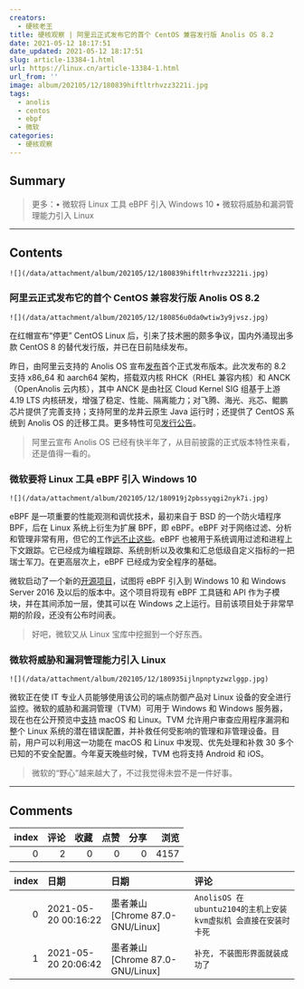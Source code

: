 ```yaml
---
creators:
  - 硬核老王
title: 硬核观察 | 阿里云正式发布它的首个 CentOS 兼容发行版 Anolis OS 8.2
date: 2021-05-12 18:17:51
date_updated: 2021-05-12 18:17:51
slug: article-13384-1.html
url: https://linux.cn/article-13384-1.html
url_from: ''
image: album/202105/12/180839hiftltrhvzz3221i.jpg
tags:
  - anolis
  - centos
  - ebpf
  - 微软
categories:
  - 硬核观察
---
```


## Summary

> 更多：• 微软将 Linux 工具 eBPF 引入 Windows 10 • 微软将威胁和漏洞管理能力引入 Linux

***

<!-- more -->

## Contents

`![](/data/attachment/album/202105/12/180839hiftltrhvzz3221i.jpg)`

### 阿里云正式发布它的首个 CentOS 兼容发行版 Anolis OS 8.2

`![](/data/attachment/album/202105/12/180856u0da0wtiw3y9jvsz.jpg)`

在红帽宣布“停更” CentOS Linux 后，引来了技术圈的颇多争议，国内外涌现出多款 CentOS 8 的替代发行版，并已在日前陆续发布。

昨日，由阿里云支持的 Anolis OS 宣布[发布](https://mp.weixin.qq.com/s/N4EmABzPmxX0J5veo314sQ)首个正式发布版本。此次发布的 8.2 支持 x86\_64 和 aarch64 架构，搭载双内核 RHCK（RHEL 兼容内核）和 ANCK（OpenAnolis 云内核），其中 ANCK 是由社区 Cloud Kernel SIG 组基于上游 4.19 LTS 内核研发，增强了稳定、性能、隔离能力；对飞腾、海光、兆芯、鲲鹏芯片提供了完善支持；支持阿里的龙井云原生 Java 运行时；还提供了 CentOS 系统到 Anolis OS 的迁移工具。更多特性可见[发行公告](https://mirrors.openanolis.org/anolis/8/isos/GA/ReadMe.txt)。

> 
> 阿里云宣布 Anolis OS 已经有快半年了，从目前披露的正式版本特性来看，还是值得一看的。
> 
> 
> 

### 微软要将 Linux 工具 eBPF 引入 Windows 10

`![](/data/attachment/album/202105/12/180919j2pbssyqgi2nyk7i.jpg)`

eBPF 是一项重要的性能观测和调优技术，最初来自于 BSD 的一个防火墙程序 BPF，后在 Linux 系统上衍生为扩展 BPF，即 eBPF。eBPF 对于网络过滤、分析和管理非常有用，但它的工作[远不止这些](https://www.zdnet.com/article/porting-linuxs-ebpf-to-windows-10-and-windows-server/)。eBPF 也被用于系统调用过滤和进程上下文跟踪。它已经成为编程跟踪、系统剖析以及收集和汇总低级自定义指标的一把瑞士军刀。在更高层次上，eBPF 已经成为安全程序的基础。

微软启动了一个新的[开源项目](https://github.com/Microsoft/ebpf-for-windows)，试图将 eBPF 引入到 Windows 10 和 Windows Server 2016 及以后的版本中。这个项目将现有 eBPF 工具链和 API 作为子模块，并在其间添加一层，使其可以在 Windows 之上运行。目前该项目处于非常早期的阶段，还没有公布时间表。

> 
> 好吧，微软又从 Linux 宝库中挖掘到一个好东西。
> 
> 
> 

### 微软将威胁和漏洞管理能力引入 Linux

`![](/data/attachment/album/202105/12/180935ijlnpnptyzwzlggp.jpg)`

微软正在使 IT 专业人员能够使用该公司的端点防御产品对 Linux 设备的安全进行监控。微软的威胁和漏洞管理（TVM）可用于 Windows 和 Windows 服务器，现在也在公开预览中[支持](https://techcommunity.microsoft.com/t5/microsoft-defender-for-endpoint/secure-configuration-assessment-for-macos-and-linux-now-in/ba-p/2320517) macOS 和 Linux。TVM 允许用户审查应用程序漏洞和整个 Linux 系统的潜在错误配置，并补救任何受影响的管理和非管理设备。目前，用户可以利用这一功能在 macOS 和 Linux 中发现、优先处理和补救 30 多个已知的不安全配置。今年夏天晚些时候，TVM 也将支持 Android 和 iOS。

> 
> 微软的“野心”越来越大了，不过我觉得未尝不是一件好事。
> 
> 
>

***

## Comments


|   index |   评论 |   收藏 |   点赞 |   分享 |   浏览 |
|--------:|-------:|-------:|-------:|-------:|-------:|
|       0 |      2 |      0 |      0 |      0 |   4157 |

|   index | 日期                | 日期                             | 评论                                                            |
|--------:|:--------------------|:---------------------------------|:----------------------------------------------------------------|
|       0 | 2021-05-20 00:16:22 | 墨者兼山 [Chrome 87.0-GNU/Linux] | `AnolisOS 在ubuntu2104的主机上安装kvm虚拟机 会直接在安装时卡死` |
|       1 | 2021-05-20 20:06:42 | 墨者兼山 [Chrome 87.0-GNU/Linux] | `补充, 不装图形界面就装成功了`                                  |

